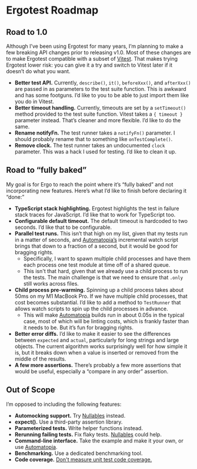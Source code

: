 # Ergotest Roadmap

## Road to 1.0

Although I’ve been using Ergotest for many years, I’m planning to make a few breaking API changes prior to releasing v1.0. Most of these changes are to make Ergotest compatible with a subset of [Vitest](https://vitest.dev/). That makes trying Ergotest lower risk: you can give it a try and switch to Vitest later if it doesn’t do what you want. 

* **Better test API.** Currently, `describe()`, `it()`, `beforeXxx()`, and `afterXxx()` are passed in as parameters to the test suite function. This is awkward and has some footguns. I’d like to you to be able to just import them like you do in Vitest.  
* **Better timeout handling.** Currently, timeouts are set by a `setTimeout()` method provided to the test suite function. Vitest takes a `{ timeout }` parameter instead. That’s cleaner and more flexible. I’d like to do the same.
* **Rename notifyFn.** The test runner takes a `notifyFn()` parameter. I should probably rename that to something like `onTestComplete()`.
* **Remove clock.** The test runner takes an undocumented `clock` parameter. This was a hack I used for testing. I’d like to clean it up.


## Road to “fully baked”

My goal is for Ergo to reach the point where it’s “fully baked” and not incorporating new features. Here’s what I’d like to finish before declaring it “done:”

* **TypeScript stack highlighting.** Ergotest highlights the test in failure stack traces for JavaScript. I’d like that to work for TypeScript too.
* **Configurable default timeout.** The default timeout is hardcoded to two seconds. I’d like that to be configurable.
* **Parallel test runs.** This isn’t that high on my list, given that my tests run in a matter of seconds, and [Automatopia’s](https://github.com/jamesshore/automatopia) incremental watch script brings that down to a fraction of a second, but it would be good for bragging rights.
  * Specifically, I want to spawn multiple child processes and have them each process one test module at time off of a shared queue. 
  * This isn't that hard, given that we already use a child process to run the tests. The main challenge is that we need to ensure that `.only` still works across files.
* **Child process pre-warming.** Spinning up a child process takes about 50ms on my M1 MacBook Pro. If we have multiple child processes, that cost becomes substantial. I’d like to add a method to `TestRunner` that allows watch scripts to spin up the child processes in advance.
  * This will make [Automatopia](https://github.com/jamesshore/automatopia) builds run in about 0.05s in the typical case, most of which will be linting costs, which is frankly faster than it needs to be. But it’s fun for bragging rights.
* **Better error diffs.** I’d like to make it easier to see the differences between `expected` and `actual`, particularly for long strings and large objects. The current algorithm works surprisingly well for how simple it is, but it breaks down when a value is inserted or removed from the middle of the results.
* **A few more assertions.** There’s probably a few more assertions that would be useful, especially a “compare in any order” assertion.


## Out of Scope

I’m opposed to including the following features:

* **Automocking support.** Try [Nullables](https://www.jamesshore.com/s/nullables) instead.
* **expect().** Use a third-party assertion library.
* **Parameterized tests.** Write helper functions instead.
* **Rerunning failing tests.** Fix flaky tests. [Nullables](https://www.jamesshore.com/s/nullables) could help.
* **Command-line interface.** Take the example and make it your own, or use [Automatopia](https://github.com/jamesshore/automatopia).
* **Benchmarking.** Use a dedicated benchmarking tool.
* **Code coverage.** [Don't measure unit test code coverage.](https://www.jamesshore.com/v2/blog/2019/dont-measure-unit-test-code-coverage)

